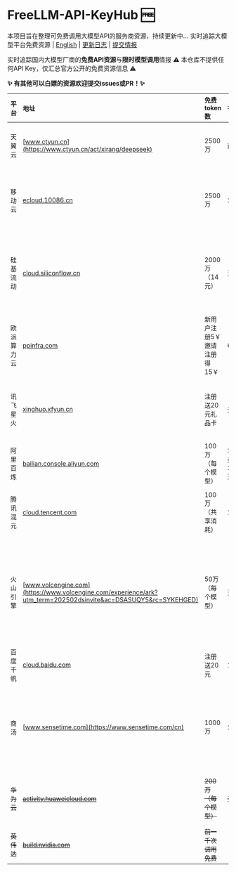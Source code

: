 # FreeLLM-API-KeyHub 🆓
本项目旨在整理可免费调用大模型API的服务商资源，持续更新中...
实时追踪大模型平台免费资源 | [English](README_EN.md) | [更新日志](#更新日志) | [提交情报](CONTRIBUTING.md)

实时追踪国内大模型厂商的**免费API资源**与**限时模型调用**情报
⚠️ 本仓库不提供任何API Key，仅汇总官方公开的免费资源信息 ⚠️

**✨ 有其他可以白嫖的资源欢迎提交issues或PR！✨**

| 平台 | 地址 | 免费token数 | 有效期 | 活动 | 备注说明 | 图1 | 图2 |
| :--- | :--- | :--- | :--- | :--- | :--- | :--- | :--- |
| 天翼云 | [www.ctyun.cn](https://www.ctyun.cn/act/xirang/deepseek) | 2500万 | 两周 | 新用户 | 量大时间短<br>比之前更新了很多模型<br>主流开源都有 | ![图1](assets/images/clip_cell_image4.png) | |
| 移动云 | [ecloud.10086.cn](https://ecloud.10086.cn/portal/act/deepseek) | 2500万 | 30天 | 新老用户 | 新版界面需要创建项目空间后弹出面板<br>更新了规范些的接口地址 | ![图1](assets/images/clip_cell_image5.png) | |
| 硅基流动 | [cloud.siliconflow.cn](https://cloud.siliconflow.cn/i/NpVqAT7X) | 2000万（14元） | 无 | **学生认证50元巨款**<br>邀请注册送14￥白嫖<br>可用前面我的链接注册（感谢） | 白嫖开始的地方<br>速度现在还好，之前很慢<br>配额一直有效<br>目前没显示过期 | ![图1](assets/images/clip_cell_image9.png) | |
| 欧派算力云 | [ppinfra.com](https://ppinfra.com/user/register?invited_by=HPU4F4) | 新用户注册5￥<br>邀请注册得15￥ | 6月 | 邀请 1 位好友注册并完成实名认证，邀请人可得 30元无门槛代金券，被邀请人可得 15元无门槛代金券 | 可以使用前面我的要求链接<br>感谢 | ![图1](assets/images/clip_cell_image10.png) | |
| 讯飞星火 | [xinghuo.xfyun.cn](https://xinghuo.xfyun.cn/sparkapi) | 注册送20元礼品卡 | 无 | 我账户注册后又20元礼品卡无过期时间<br>页面中还有其他活动，请注意看 | 页面活动挺多的，比如“图1”<br>如“图2”直接就是说API免费使用不限量：图2地址 | ![图1](assets/images/clip_cell_image17.png) | ![图2](assets/images/clip_cell_image18.png) |
| 阿里百炼 | [bailian.console.aliyun.com](https://bailian.console.aliyun.com/) | 100万（每个模型） | 不同模型30~180天 | 新用户注册每个模型赠送100万tokens | 速度快、实力强、模型及种类多<br>我已欠费 | ![图1](assets/images/clip_cell_image8.png) | |
| 腾讯混元 | [cloud.tencent.com](https://cloud.tencent.com/document/product/1729/97731) | 100万（共享消耗） | 1年 | 自家混元模型共享消耗1年一百万<br>体验说明地址<br>其它模型活动未查看，有请反馈 | Deepseek R1/V3免费调用至北京时间2025年2月25日23:59:59 | ![图1](assets/images/clip_cell_image12.png) | |
| 火山引擎 | [www.volcengine.com](https://www.volcengine.com/experience/ark?utm_term=202502dsinvite&ac=DSASUQY5&rc=SYKEHGED) | 50万（每个模型） | 无 | ~~拉人注册送30￥大模代金券（无需实名）<br>送被邀请15￥（自己注册无）<br>邀请用户付费再送100￥<br>约可抵扣750万R1模型tokens<br>速度比较快后悔没有多撸点，几百狠狠用~~ | 如“图2”还可以参加“协作”活动<br>出卖自己数据，每天每个模型免费50万额度 | ![图1](assets/images/clip_cell_image2.png) | ![图2](assets/images/clip_cell_image3.png) |
| 百度千帆 | [cloud.baidu.com](https://cloud.baidu.com/product-s/qianfan_home) | 注册送20元 | 1月 | 注册后自动送<br>转换为tokens最多能用1000000+tokens | 送的20我是一点都没用啊 | ![图1](assets/images/clip_cell_image15.png) | |
| 商汤 | [www.sensetime.com](https://www.sensetime.com/cn) | 1000万 | 3月 | 活动说明地址：商汤新闻中心<br>我的账户注册就送了80，请大家注册核实自己账户 | 自家模型速率rpm限制还好、Deepseek、qwen3……低rpm<br>~~Deepseek R1/V3限时免费至5月9日~~ | ![图1](assets/images/clip_cell_image11.png) | |
| ~~华为云~~ | ~~[activity.huaweicloud.com](https://activity.huaweicloud.com/maas-ds.html)~~ | ~~200万（每个模型）~~ | ~~无~~ | ~~现没明确看见，有请联系我更新<br>一个模型一个接口地址<br>已更新Deepseek V3 0324版~~ | ~~无~~ | ![图1](assets/images/clip_cell_image6.png) | |
| ~~英伟达~~ | ~~[build.nvidia.com](https://build.nvidia.com/explore/discover)~~ | ~~前一千次调用免费~~ | | ~~没怎么用，依旧有效可联系~~ | | | |